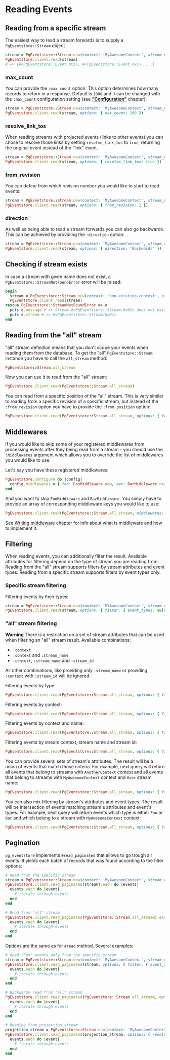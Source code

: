 # Reading Events

## Reading from a specific stream

The easiest way to read a stream forwards is to supply a `PgEventstore::Stream` object.

```ruby
stream = PgEventstore::Stream.new(context: 'MyAwesomeContext', stream_name: 'User', stream_id: 'f37b82f2-4152-424d-ab6b-0cc6f0a53aae')
PgEventstore.client.read(stream)
# => [#<PgEventstore::Event 0x1>, #<PgEventstore::Event 0x1>, ...]
```

### max_count

You can provide the `:max_count` option. This option determines how many records to return in a response. Default is `1000` and it can be changed with the `:max_count` configuration setting (see [**"Configuration"**](configuration.md) chapter):

```ruby
stream = PgEventstore::Stream.new(context: 'MyAwesomeContext', stream_name: 'User', stream_id: 'f37b82f2-4152-424d-ab6b-0cc6f0a53aae')
PgEventstore.client.read(stream, options: { max_count: 100 })
```

### resolve_link_tos

When reading streams with projected events (links to other events) you can chose to resolve those links by setting `resolve_link_tos` to `true`, returning the original event instead of the "link" event.

```ruby
stream = PgEventstore::Stream.new(context: 'MyAwesomeContext', stream_name: 'User', stream_id: 'f37b82f2-4152-424d-ab6b-0cc6f0a53aae')
PgEventstore.client.read(stream, options: { resolve_link_tos: true })
```

### from_revision

You can define from which revision number you would like to start to read events:

```ruby
stream = PgEventstore::Stream.new(context: 'MyAwesomeContext', stream_name: 'User', stream_id: 'f37b82f2-4152-424d-ab6b-0cc6f0a53aae')
PgEventstore.client.read(stream, options: { from_revision: 2 })
```

### direction

As well as being able to read a stream forwards you can also go backwards. This can be achieved by providing the `:direction` option:

```ruby
stream = PgEventstore::Stream.new(context: 'MyAwesomeContext', stream_name: 'User', stream_id: 'f37b82f2-4152-424d-ab6b-0cc6f0a53aae')
PgEventstore.client.read(stream, options: { direction: 'Backwards' })
```

## Checking if stream exists

In case a stream with given name does not exist, a `PgEventstore::StreamNotFoundError` error will be raised:

```ruby
begin
  stream = PgEventstore::Stream.new(context: 'non-existing-context', stream_name: 'User', stream_id: 'f37b82f2-4152-424d-ab6b-0cc6f0a53aae')
  PgEventstore.client.read(stream)
rescue PgEventstore::StreamNotFoundError => e
  puts e.message # => Stream #<PgEventstore::Stream:0x01> does not exist.
  puts e.stream # => #<PgEventstore::Stream:0x01>
end
```

## Reading from the "all" stream

"all" stream definition means that you don't scope your events when reading them from the database. To get the "all" `PgEventstore::Stream` instance you have to call the `all_stream` method: 

```ruby
PgEventstore::Stream.all_stream
```

Now you can use it to read from the "all" stream:

```ruby
PgEventstore.client.read(PgEventstore::Stream.all_stream)
```

You can read from a specific position of the "all" stream. This is very similar to reading from a specific revision of a specific stream, but instead of the `:from_revision` option you have to provide the `:from_position` option:

```ruby
PgEventstore.client.read(PgEventstore::Stream.all_stream, options: { from_position: 9023, direction: 'Backwards' })
```

## Middlewares

If you would like to skip some of your registered middlewares from processing events after they being read from a stream - you should use the `:middlewares` argument which allows you to override the list of middlewares you would like to use.

Let's say you have these registered middlewares:

```ruby
PgEventstore.configure do |config|
  config.middlewares = { foo: FooMiddleware.new, bar: BarMiddleware.new, baz: BazMiddleware.new }
end
```

And you want to skip `FooMiddleware` and `BazMiddleware`. You simply have to provide an array of corresponding middleware keys you would like to use:

```ruby
PgEventstore.client.read(PgEventstore::Stream.all_stream, middlewares: %i[bar])
```

See [Writing middleware](writing_middleware.md) chapter for info about what is middleware and how to implement it.

## Filtering

When reading events, you can additionally filter the result. Available attributes for filtering depend on the type of stream you are reading from. Reading from the "all" stream supports filters by stream attributes and event types. Reading from a specific stream supports filters by event types only.  

### Specific stream filtering

Filtering events by their types:

```ruby
stream = PgEventstore::Stream.new(context: 'MYAwesomeContext', stream_name: 'User', stream_id: 'f37b82f2-4152-424d-ab6b-0cc6f0a53aae')
PgEventstore.client.read(stream, options: { filter: { event_types: %w[Foo Bar] } })
```

### "all" stream filtering

**Warning** There is a restriction on a set of stream attributes that can be used when filtering an "all" stream result. Available combinations:

- `:context`
- `:context` and `:stream_name`
- `:context`, `:stream_name` and `:stream_id`

All other combinations, like providing only `:stream_name` or providing `:context` with `:stream_id` will be ignored.


Filtering events by type:

```ruby
PgEventstore.client.read(PgEventstore::Stream.all_stream, options: { filter: { event_types: %w[Foo Bar] } })
```

Filtering events by context:

```ruby
PgEventstore.client.read(PgEventstore::Stream.all_stream, options: { filter: { streams: [{ context: 'MyAwesomeContext' }] } })
```

Filtering events by context and name:

```ruby
PgEventstore.client.read(PgEventstore::Stream.all_stream, options: { filter: { streams: [{ context: 'MyAwesomeContext', stream_name: 'User' }] } })
```

Filtering events by stream context, stream name and stream id:

```ruby
PgEventstore.client.read(PgEventstore::Stream.all_stream, options: { filter: { streams: [{ context: 'MyAwesomeContext', stream_name: 'User', stream_id: 'f37b82f2-4152-424d-ab6b-0cc6f0a53aae' }] } })
```

You can provide several sets of stream's attributes. The result will be a union of events that match those criteria. For example, next query will return all events that belong to streams with `AnotherContext` context and all events that belong to streams with `MyAwesomeContext` context and `User` stream name:

```ruby
PgEventstore.client.read(PgEventstore::Stream.all_stream, options: { filter: { streams: [{ context: 'AnotherContext' }, { context: 'MyAwesomeContext', stream_name: 'User' }] } })
```

You can also mix filtering by stream's attributes and event types. The result will be intersection of events matching stream's attributes and event's types. For example, next query will return events which type is either `Foo` or `Bar` and which belong to a stream with `MyAwesomeContext` context:

```ruby
PgEventstore.client.read(PgEventstore::Stream.all_stream, options: { filter: { streams: [{ context: 'MyAwesomeContext' }], event_types: %w[Foo Bar] } })
```


## Pagination

`pg_eventstore` implements `#read_paginated` that allows to go trough all events. It yields each batch of records that was found according to the filter options:

```ruby
# Read from the specific stream
stream = PgEventstore::Stream.new(context: 'MyAwesomeContext', stream_name: 'User', stream_id: 'f37b82f2-4152-424d-ab6b-0cc6f0a53aae')
PgEventstore.client.read_paginated(stream).each do |events|
  events.each do |event|
    # iterate through events
  end
end

# Read from "all" stream
PgEventstore.client.read_paginated(PgEventstore::Stream.all_stream).each do |events|
  events.each do |event|
    # iterate through events
  end
end
```

Options are the same as for `#read` method. Several examples:

```ruby
# Read "Foo" events only from the specific stream
stream = PgEventstore::Stream.new(context: 'MyAwesomeContext', stream_name: 'User', stream_id: 'f37b82f2-4152-424d-ab6b-0cc6f0a53aae')
PgEventstore.client.read_paginated(stream, options: { filter: { event_types: ['Foo'] } }).each do |events|
  events.each do |event|
    # iterate through events
  end
end

# Backwards read from "all" stream
PgEventstore.client.read_paginated(PgEventstore::Stream.all_stream, options: { direction: 'Backwards' }).each do |events|
  events.each do |event|
    # iterate through events
  end
end

# Reading from projection stream
projection_stream = PgEventstore::Stream.new(context: 'MyAwesomeContext', stream_name: 'MyAwesomeProjection', stream_id: 'f37b82f2-4152-424d-ab6b-0cc6f0a53aae') 
PgEventstore.client.read_paginated(projection_stream, options: { resolve_link_tos: true }).each do |events|
  events.each do |event|
    # iterate through events
  end
end
```

